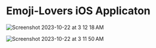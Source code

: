 # Emoji-Lovers iOS Applicaton


![Screenshot 2023-10-22 at 3 12 18 AM](https://github.com/agarwal-prakhar/Emoji-Lovers/assets/66885398/8596fa39-da39-4b23-ace3-f81c3e0afa28)


![Screenshot 2023-10-22 at 3 11 50 AM](https://github.com/agarwal-prakhar/Emoji-Lovers/assets/66885398/ec83059c-1b83-4f9d-88c5-7198573175f3)
